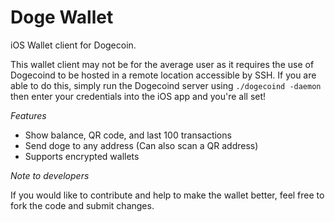 Doge Wallet
==========

iOS Wallet client for Dogecoin.

This wallet client may not be for the average user as it requires the use of Dogecoind to be hosted in a remote location accessible by SSH. If you are able to do this, simply run the Dogecoind server using `./dogecoind -daemon` then enter your credentials into the iOS app and you're all set!

*Features*

- Show balance, QR code, and last 100 transactions
- Send doge to any address (Can also scan a QR address)
- Supports encrypted wallets

*Note to developers*

If you would like to contribute and help to make the wallet better, feel free to fork the code and submit changes.
